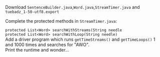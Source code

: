 Download `SentenceBuilder.java`,`Word.java`,`StreamTimer.java` and `tuebadz_1-50-utf8.export`

Complete the protected methods in `StreamTimer.java`:

`protected List<Word> searchWithStreams(String needle` <br>
`protected List<Word> searchWithLoop(String needle)` <br>
Add a driver program which runs `getTimeStreams()` and `getTimeLoops()` 1 and 1000 times and searches for "AWO". <br>
Print the runtime and wonder...
